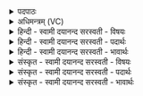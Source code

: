 <details><summary>पदपाठः</summary>

अ॒न्य॒वा॒प इत्य॑न्यऽवा॒पः। अ॒र्द्ध॒मा॒साना॒मित्य॑र्द्धऽमा॒साना॑म्। ऋश्यः॑। म॒यूरः॑। सु॒प॒र्ण इति॑ सुऽप॒र्णः। ते। ग॒न्ध॒र्वाणा॑म्। अ॒पाम्। उ॒द्रः। मा॒सान्। क॒श्यपः॑। रो॒हित्। कु॒ण्डृ॒णाची॑। गो॒लत्ति॑का। ते। अ॒प्स॒रसा॑म्। मृ॒त्यवे॑। अ॒सि॒तः। ३७।
</details>

<details><summary>अधिमन्त्रम् (VC)</summary>

- अर्द्धमासादयो देवताः
- प्रजापतिर्ऋषिः
- भुरिग्जगती
- निषादः
</details>

<details><summary>हिन्दी - स्वामी दयानन्द सरस्वती  - विषयः</summary>

फिर उसी विषय को अगले मन्त्र में कहा है ॥
</details>

<details><summary>हिन्दी - स्वामी दयानन्द सरस्वती  - पदार्थः</summary>

पदार्थान्वयभाषाः -  हे मनुष्यो ! तुम को जो (अन्यवापः) कोकिला पक्षी है, वह (अर्द्धमासानाम्) पखवाड़ों के अर्थ जो (ऋश्यः) ऋश्य जाति का मृग (मयूरः) मयूर और (सुपर्णः) अच्छे पंखोंवाला विशेष पक्षी है, (ते) वे (गन्धर्वाणाम्) गानेवालों के और (अपाम्) जलों के अर्थ जो (उद्रः) जलचर गिंगचा है, वह (मासान्) महीनों के अर्थ जो (कश्यपः) कछुआ (रोहित्) विशेष मृग (कुण्डृणाची) कुण्डृणाची नाम की वन में रहनेवाली और (गोलत्तिका) गोलत्तिका नामवाली विशेष पशुजाति है, (ते) वे (अप्सरसाम्) किरण आदि पदार्थों के अर्थ और जो (असितः) काले गुणवाला विशेष पशु है, वह (मृत्यवे) मृत्यु के लिये जानना चाहिये ॥३७ ॥
</details>

<details><summary>हिन्दी - स्वामी दयानन्द सरस्वती  - भावार्थः</summary>

भावार्थभाषाः -  जो काल आदि गुणवाले पशु-पक्षी हैं, वे उपकारवाले हैं, यह जानना चाहिये ॥३७ ॥
</details>

<details><summary>संस्कृत - स्वामी दयानन्द सरस्वती  - विषयः</summary>

पुनस्तमेव विषयमाह ॥
</details>

<details><summary>संस्कृत - स्वामी दयानन्द सरस्वती  - पदार्थः</summary>

पदार्थान्वयभाषाः -  हे मनुष्याः ! युष्माभिर्योऽन्यवापः सोऽर्द्धमासानां य ऋश्यो मयूरः सुपर्णश्च ते गन्धर्वाणामपां च य उद्रः स मासान् ये कश्यपो रोहित् कुण्डृणाची गोलत्तिका च तेऽप्सरसां योऽसितः स मृत्यवे च विज्ञेयाः ॥३७ ॥
</details>

<details><summary>संस्कृत - स्वामी दयानन्द सरस्वती  - भावार्थः</summary>

भावार्थभाषाः -  ये कालादिगुणाः पशुपक्षिणस्त उपकारिणः सन्तीति वेद्यम् ॥३७ ॥
</details>
